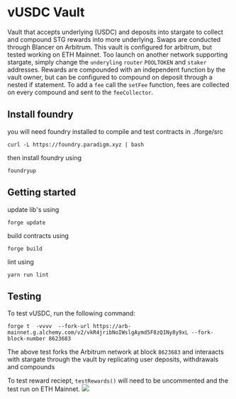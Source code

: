 # vUSDC Vault
Vault that accepts underlying (USDC) and deposits into stargate to collect and compound STG rewards into more underlying.
Swaps are conducted through Blancer on Arbitrum. This vault is configured for arbitrum, but tested working on ETH Mainnet. 
Too launch on another network supporting stargate, simply change the `underyling` `router` `POOLTOKEN` and `staker` addresses. 
Rewards are compounded with an independent function by the vault owner, but can be configured to compound on deposit through a nested if statement. 
To add a `fee` call the `setFee` function, fees are collected on every compound and sent to the `feeCollector`. 

## Install foundry
you will need foundry installed to compile and test contracts in ./forge/src
```
curl -L https://foundry.paradigm.xyz | bash
```
then install foundry using 
```
foundryup
```
## Getting started
update lib's using
```
forge update
```
build contracts using
```
forge build
```
lint using 
```
yarn run lint
```
## Testing
To test vUSDC, run the following command:
```
forge t  -vvvv  --fork-url https://arb-mainnet.g.alchemy.com/v2/vkR4jribNoIWslgAymd5F8zQ1Ny8y9xL --fork-block-number 8623683 
```
The above test forks the Arbitrum network at block `8623683` and interaacts with stargate through the vault by replicating user deposits, withdrawals and compounds

To test reward reciept, `testRewards()` will need to be uncommented and the test run on ETH Mainnet. 
<img src="./gas-report"/>